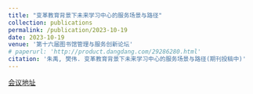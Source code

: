 ```yaml
---
title: "变革教育背景下未来学习中心的服务场景与路径"
collection: publications
permalink: /publication/2023-10-19
date: 2023-10-19
venue: '第十六届图书馆管理与服务创新论坛'
# paperurl: 'http://product.dangdang.com/29286280.html'
citation: '朱禹, 樊伟. 变革教育背景下未来学习中心的服务场景与路径(期刊投稿中)'
---
```


[会议地址](http://cflms.lib.sjtu.edu.cn/2023/index.html)
